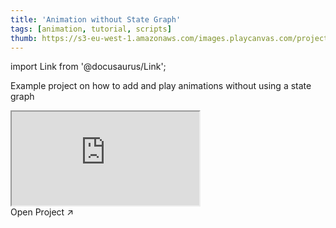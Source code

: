 ```yaml
---
title: 'Animation without State Graph'
tags: [animation, tutorial, scripts]
thumb: https://s3-eu-west-1.amazonaws.com/images.playcanvas.com/projects/12/841793/1ED6A8-image-75.jpg
---
```


import Link from '@docusaurus/Link';

Example project on how to add and play animations without using a state graph

<div className="iframe-container">
    <iframe src="https://playcanv.as/p/xrWromyG/" title="Animation without State Graph" allow="camera; microphone; xr-spatial-tracking; fullscreen" allowfullscreen></iframe>
</div>

<Link to='https://playcanvas.com/project/841793/'>Open Project ↗</Link>
